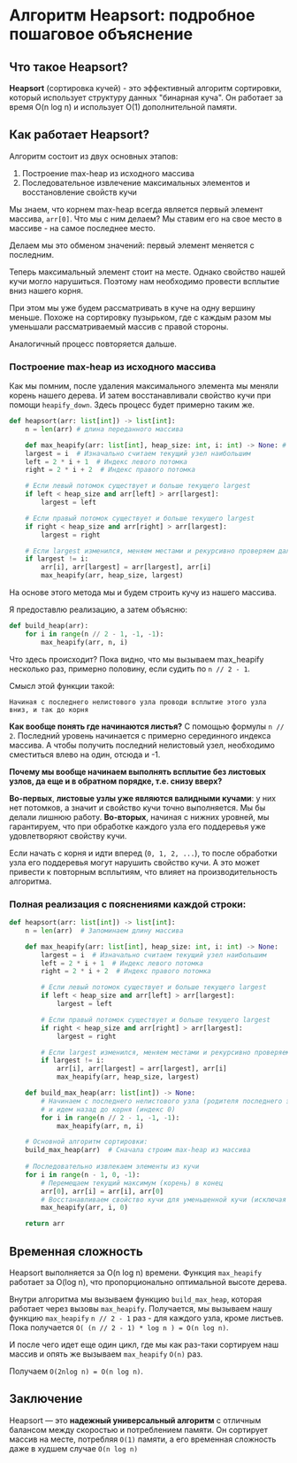 # Алгоритм Heapsort: подробное пошаговое объяснение

## Что такое Heapsort?
**Heapsort** (сортировка кучей) - это эффективный алгоритм сортировки, который использует структуру данных "бинарная куча". Он работает за время O(n log n) и использует O(1) дополнительной памяти.

## Как работает Heapsort?
Алгоритм состоит из двух основных этапов:
1. Построение max-heap из исходного массива
2. Последовательное извлечение максимальных элементов и восстановление свойств кучи

Мы знаем, что корнем max-heap всегда является первый элемент массива, `arr[0]`. Что мы с ним делаем? Мы ставим его на свое место в массиве - на самое последнее место.

Делаем мы это обменом значений: первый элемент меняется с последним.

Теперь максимальный элемент стоит на месте. Однако свойство нашей кучи могло нарушиться. Поэтому нам необходимо провести всплытие вниз нашего корня. 

При этом мы уже будем рассматривать в куче на одну вершину меньше. Похоже на сортировку пузырьком, где с каждым разом мы уменьшали рассматриваемый массив с правой стороны.

Аналогичный процесс повторяется дальше.

### Построение max-heap из исходного массива
Как мы помним, после удаления максимального элемента мы меняли корень нашего дерева. И затем восстанавливали свойство кучи при помощи `heapify_down`. Здесь процесс будет примерно таким же.

```python
def heapsort(arr: list[int]) -> list[int]:
	n = len(arr) # длина переданного массива

	def max_heapify(arr: list[int], heap_size: int, i: int) -> None: # наше всплытие вниз - heapify_down для восстановления свойства кучи
	largest = i  # Изначально считаем текущий узел наибольшим
	left = 2 * i + 1  # Индекс левого потомка
	right = 2 * i + 2  # Индекс правого потомка

	# Если левый потомок существует и больше текущего largest
	if left < heap_size and arr[left] > arr[largest]:
		largest = left

	# Если правый потомок существует и больше текущего largest
	if right < heap_size and arr[right] > arr[largest]:
		largest = right

	# Если largest изменился, меняем местами и рекурсивно проверяем дальше
	if largest != i:
		arr[i], arr[largest] = arr[largest], arr[i]
		max_heapify(arr, heap_size, largest)
```

На основе этого метода мы и будем строить кучу из нашего массива.

Я предоставлю реализацию, а затем объясню:

```python
def build_heap(arr):
	for i in range(n // 2 - 1, -1, -1):
		max_heapify(arr, n, i)
```

Что здесь происходит? Пока видно, что мы вызываем max_heapify несколько раз, примерно половину, если судить по `n // 2 - 1`.

Смысл этой функции такой: 
```
Начиная с последнего нелистового узла проводи всплытие этого узла вниз, и так до корня
```

**Как вообще понять где начинаются листья?** С помощью формулы `n // 2`. Последний уровень начинается с примерно серединного индекса массива. А чтобы получить последний нелистовый узел, необходимо сместиться влево на один, отсюда и -1.

**Почему мы вообще начинаем выполнять всплытие без листовых узлов, да еще и в обратном порядке, т.е. снизу вверх?**

**Во-первых**, **листовые узлы уже являются валидными кучами**: у них нет потомков, а значит и свойство кучи точно выполняется. Мы бы делали лишнюю работу.
**Во-вторых**, начиная с нижних уровней, мы гарантируем, что при обработке каждого узла его поддеревья уже удовлетворяют свойству кучи.

Если начать с корня и идти вперед (`0, 1, 2, ...`), то после обработки узла его поддеревья могут нарушить свойство кучи. А это может привести к повторным всплытиям, что влияет на производительность алгоритма.

### Полная реализация с пояснениями каждой строки:

```python
def heapsort(arr: list[int]) -> list[int]:
    n = len(arr)  # Запоминаем длину массива

    def max_heapify(arr: list[int], heap_size: int, i: int) -> None:
        largest = i  # Изначально считаем текущий узел наибольшим
        left = 2 * i + 1  # Индекс левого потомка
        right = 2 * i + 2  # Индекс правого потомка

        # Если левый потомок существует и больше текущего largest
        if left < heap_size and arr[left] > arr[largest]:
            largest = left

        # Если правый потомок существует и больше текущего largest
        if right < heap_size and arr[right] > arr[largest]:
            largest = right

        # Если largest изменился, меняем местами и рекурсивно проверяем дальше
        if largest != i:
            arr[i], arr[largest] = arr[largest], arr[i]
            max_heapify(arr, heap_size, largest)

    def build_max_heap(arr: list[int]) -> None:
        # Начинаем с последнего нелистового узла (родителя последнего элемента)
        # и идем назад до корня (индекс 0)
        for i in range(n // 2 - 1, -1, -1):
            max_heapify(arr, n, i)

    # Основной алгоритм сортировки:
    build_max_heap(arr)  # Сначала строим max-heap из массива
    
    # Последовательно извлекаем элементы из кучи
    for i in range(n - 1, 0, -1):
        # Перемещаем текущий максимум (корень) в конец
        arr[0], arr[i] = arr[i], arr[0]
        # Восстанавливаем свойство кучи для уменьшенной кучи (исключая отсортированные элементы)
        max_heapify(arr, i, 0)

    return arr
```

## Временная сложность
Heapsort выполняется за O(n log n) времени. Функция `max_heapify `работает за O(log n), что пропорционально оптимальной высоте дерева.

Внутри алгоритма мы вызываем функцию `build_max_heap`, которая работает через вызовы `max_heapify`. Получается, мы вызываем нашу функцию `max_heapify` `n // 2 - 1` раз - для каждого узла, кроме листьев. Пока получается `O( (n // 2 - 1) * log n ) = O(n log n)`.

И после чего идет еще один цикл, где мы как раз-таки сортируем наш массив и опять же вызываем `max_heapify` `O(n)` раз.

Получаем `O(2nlog n) = O(n log n)`.

## Заключение
Heapsort — это **надежный универсальный алгоритм** с отличным балансом между скоростью и потреблением памяти.  Он сортирует массив на месте, потребляя `O(1)` памяти, а его временная сложность даже в худшем случае `O(n log n)`